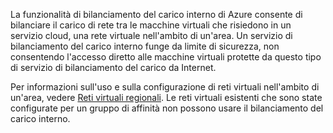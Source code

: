
La funzionalità di bilanciamento del carico interno di Azure consente di bilanciare il carico di rete tra le macchine virtuali che risiedono in un servizio cloud, una rete virtuale nell'ambito di un'area. Un servizio di bilanciamento del carico interno funge da limite di sicurezza, non consentendo l'accesso diretto alle macchine virtuali protette da questo tipo di servizio di bilanciamento del carico da Internet.

Per informazioni sull'uso e sulla configurazione di reti virtuali nell'ambito di un'area, vedere [Reti virtuali regionali](virtual-networks-migrate-to-regional-vnet.md). Le reti virtuali esistenti che sono state configurate per un gruppo di affinità non possono usare il bilanciamento del carico interno.

<!---HONumber=AcomDC_1203_2015-->